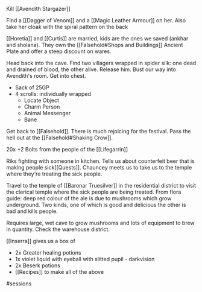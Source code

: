 Kill [[Avendith Stargazer]]

Find a [[Dagger of Venom]] and a [[Magic Leather Armour]] on her. Also take her cloak with the spiral pattern on the back

[[Horetia]] and [[Curtis]] are married, kids are the ones we saved (ankhar and sholana). They own the [[Falsehold#Shops and Buildings]] Ancient Plate and offer a steep discount on wares. 

Head back into the cave. Find two villagers wrapped in spider silk: one dead and drained of blood, the other alive. Release him. Bust our way into Avendith's room. Get into chest. 
- Sack of 25GP
-  4 scrolls: individually wrapped 
	-  Locate Object
	-  Charm Person
	-  Animal Messenger
	-  Bane

Get back to [[Falsehold]]. There is much rejoicing for the festival. Pass the hell out at the [[Falsehold#Shaking Crow]]. 

20x +2 Bolts from the people of the [[Lifegarrin]]

Riks fighting with someone in kitchen. Tells us about counterfeit beer that is making people sick[[Quests]]. Chauncey meets us to take us to the temple where they're treating the sick people. 

Travel to the temple of [[Baronar Truesilver]] in the residential district to visit the clerical temple where the sick people are being treated. From flora guide: deep red colour of the ale is due to mushrooms which grow underground. Two kinds, one of which is good and delicious the other is bad and kills people. 

Requires large, wet cave to grow mushrooms and lots of equipment to brew in quantity. Check the warehouse district.

[[Inserra]] gives us a box of 
- 2x Greater healing potions
- 1x violet liquid with eyeball with slitted pupil - darkvision
- 2x Beserk potions 
- [[Recipes]] to make all of the above

#sessions